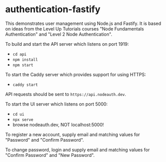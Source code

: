# authentication-fastify

This demonstrates user management using Node.js and Fastify.
It is based on ideas from the Level Up Tutorials courses
"Node Fundamentals Authentication" and "Level 2 Node Authentication".

To build and start the API server which listens on port 1919:

- `cd api`
- `npm install`
- `npm start`

To start the Caddy server which provides support for using HTTPS:

- `caddy start`

API requests should be sent to `https://api.nodeauth.dev`.

To start the UI server which listens on port 5000:

- `cd ui`
- `npx serve`
- browse nodeauth.dev, NOT localhost:5000!

To register a new account, supply email and
matching values for "Password" and "Confirm Password".

To change password, login and supply email and
matching values for "Confirm Password" and "New Password".
